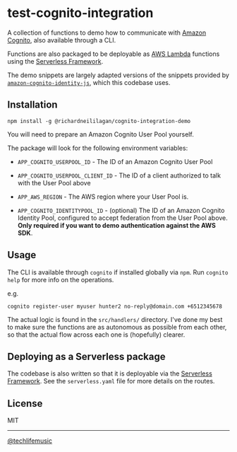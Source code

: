 # test-cognito-integration

A collection of functions to demo how to communicate with [Amazon Cognito][1],
also available through a CLI.

Functions are also packaged to be deployable as [AWS Lambda][2] functions
using the [Serverless Framework][3].

The demo snippets are largely adapted versions of the snippets provided by [`amazon-cognito-identity-js`][4],
which this codebase uses.

## Installation

```
npm install -g @richardneililagan/cognito-integration-demo
```

You will need to prepare an Amazon Cognito User Pool yourself.

The package will look for the following environment variables:

- `APP_COGNITO_USERPOOL_ID` - The ID of an Amazon Cognito User Pool
- `APP_COGNITO_USERPOOL_CLIENT_ID` - The ID of a client authorized to talk with the User Pool above
- `APP_AWS_REGION` - The AWS region where your User Pool is.

- `APP_COGNITO_IDENTITYPOOL_ID` - (optional) The ID of an Amazon Cognito Identity Pool, configured to accept federation from the User Pool above. **Only required if you want to demo authentication against the AWS SDK**.

## Usage

The CLI is available through `cognito` if installed globally via `npm`.
Run `cognito help` for more info on the operations.

e.g.

```
cognito register-user myuser hunter2 no-reply@domain.com +6512345678
```

The actual logic is found in the `src/handlers/` directory.
I've done my best to make sure the functions are as autonomous as possible from each other,
so that the actual flow across each one is (hopefully) clearer.

## Deploying as a Serverless package

The codebase is also written so that it is deployable via the [Serverless Framework][3].
See the `serverless.yaml` file for more details on the routes.

## License

MIT

---

[@techlifemusic][5]

[1]: https://aws.amazon.com/cognito
[2]: https://aws.amazon.com/lambda
[3]: https://serverless.com
[4]: https://www.npmjs.com/package/amazon-cognito-identity-js
[5]: https://twitter.com/techlifemusic
